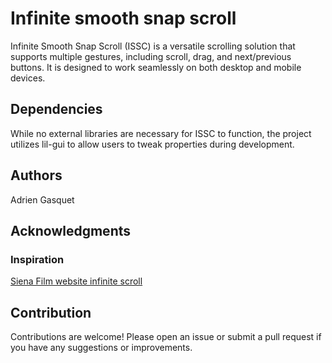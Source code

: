 # Infinite smooth snap scroll

Infinite Smooth Snap Scroll (ISSC) is a versatile scrolling solution that supports multiple gestures, including scroll, drag, and next/previous buttons. It is designed to work seamlessly on both desktop and mobile devices.

## Dependencies

While no external libraries are necessary for ISSC to function, the project utilizes lil-gui to allow users to tweak properties during development.

## Authors

Adrien Gasquet

## Acknowledgments

### Inspiration
[Siena Film website infinite scroll](https://siena.film/)

## Contribution

Contributions are welcome! Please open an issue or submit a pull request if you have any suggestions or improvements.
